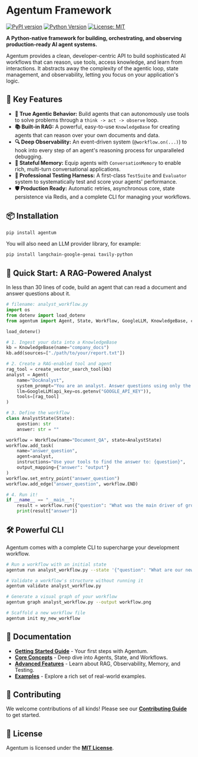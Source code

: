 # Agentum Framework

[![PyPI version](https://badge.fury.io/py/agentum.svg)](https://badge.fury.io/py/agentum)
[![Python Version](https://img.shields.io/badge/python-3.11%2B-blue.svg)](https://python.org)
[![License: MIT](https://img.shields.io/badge/License-MIT-yellow.svg)](https://opensource.org/licenses/MIT)

**A Python-native framework for building, orchestrating, and observing production-ready AI agent systems.**

Agentum provides a clean, developer-centric API to build sophisticated AI workflows that can reason, use tools, access knowledge, and learn from interactions. It abstracts away the complexity of the agentic loop, state management, and observability, letting you focus on your application's logic.

## 🚀 Key Features

- **🤖 True Agentic Behavior:** Build agents that can autonomously use tools to solve problems through a `think -> act -> observe` loop.
- **📚 Built-in RAG:** A powerful, easy-to-use `KnowledgeBase` for creating agents that can reason over your own documents and data.
- **🔍 Deep Observability:** An event-driven system (`@workflow.on(...)`) to hook into every step of an agent's reasoning process for unparalleled debugging.
- **🧠 Stateful Memory:** Equip agents with `ConversationMemory` to enable rich, multi-turn conversational applications.
- **🧪 Professional Testing Harness:** A first-class `TestSuite` and `Evaluator` system to systematically test and score your agents' performance.
- **🛡️ Production Ready:** Automatic retries, asynchronous core, state persistence via Redis, and a complete CLI for managing your workflows.

## 📦 Installation

```bash
pip install agentum
```
You will also need an LLM provider library, for example:
```bash
pip install langchain-google-genai tavily-python
```

## 🎯 Quick Start: A RAG-Powered Analyst

In less than 30 lines of code, build an agent that can read a document and answer questions about it.

```python
# filename: analyst_workflow.py
import os
from dotenv import load_dotenv
from agentum import Agent, State, Workflow, GoogleLLM, KnowledgeBase, create_vector_search_tool

load_dotenv()

# 1. Ingest your data into a KnowledgeBase
kb = KnowledgeBase(name="company_docs")
kb.add(sources=["./path/to/your/report.txt"])

# 2. Create a RAG-enabled tool and agent
rag_tool = create_vector_search_tool(kb)
analyst = Agent(
    name="DocAnalyst",
    system_prompt="You are an analyst. Answer questions using only the provided documents.",
    llm=GoogleLLM(api_key=os.getenv("GOOGLE_API_KEY")),
    tools=[rag_tool]
)

# 3. Define the workflow
class AnalystState(State):
    question: str
    answer: str = ""

workflow = Workflow(name="Document_QA", state=AnalystState)
workflow.add_task(
    name="answer_question",
    agent=analyst,
    instructions="Use your tools to find the answer to: {question}",
    output_mapping={"answer": "output"}
)
workflow.set_entry_point("answer_question")
workflow.add_edge("answer_question", workflow.END)

# 4. Run it!
if __name__ == "__main__":
    result = workflow.run({"question": "What was the main driver of growth?"})
    print(result["answer"])
```

## 🛠️ Powerful CLI

Agentum comes with a complete CLI to supercharge your development workflow.

```bash
# Run a workflow with an initial state
agentum run analyst_workflow.py --state '{"question": "What are our new initiatives?"}'

# Validate a workflow's structure without running it
agentum validate analyst_workflow.py

# Generate a visual graph of your workflow
agentum graph analyst_workflow.py --output workflow.png

# Scaffold a new workflow file
agentum init my_new_workflow
```

## 📖 Documentation

- **[Getting Started Guide](docs/getting_started.md)** - Your first steps with Agentum.
- **[Core Concepts](docs/concepts/)** - Deep dive into Agents, State, and Workflows.
- **[Advanced Features](docs/features/)** - Learn about RAG, Observability, Memory, and Testing.
- **[Examples](examples/)** - Explore a rich set of real-world examples.

## 🤝 Contributing

We welcome contributions of all kinds! Please see our **[Contributing Guide](CONTRIBUTING.md)** to get started.

## 📄 License

Agentum is licensed under the **[MIT License](LICENSE)**.
